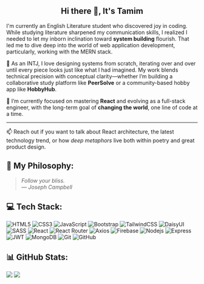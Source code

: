 <h2 align="center">Hi there 👋, It's Tamim</h2>

I'm currently an English Literature student who discovered joy in coding. While studying literature sharpened my communication skills, I realized I needed to let my inborn inclination toward **system building** flourish. That led me to dive deep into the world of web application development, particularly, working with the MERN stack.

🧠 As an INTJ, I love designing systems from scratch, iterating over and over until every piece looks just like what I had imagined. My work blends technical precision with conceptual clarity—whether I’m building a collaborative study platform like **PeerSolve** or a community-based hobby app like **HobbyHub**.

🔭 I’m currently focused on mastering **React** and evolving as a full-stack engineer, with the long-term goal of **changing the world**, one line of code at a time.

---

📫 Reach out if you want to talk about React architecture, the latest technology trend, or how *deep metaphors* live both within poetry and great product design.

## 🧭 My Philosophy:
> *Follow your bliss.*  
> — *Joseph Campbell*


## 💻 Tech Stack:
![HTML5](https://img.shields.io/badge/-HTML5-black?style=flat-square&logo=html5&logoColor=white)
![CSS3](https://img.shields.io/badge/-CSS3-black?style=flat-square&logo=css3&logoColor=white)
![JavaScript](https://img.shields.io/badge/-JavaScript-black?style=flat-square&logo=javascript)
![Bootstrap](https://img.shields.io/badge/-Bootstrap%205-black?style=flat-square&logo=bootstrap)
![TailwindCSS](https://img.shields.io/badge/-TailwindCSS-black?style=flat-square&logo=tailwindcss)
![DaisyUI](https://img.shields.io/badge/-DaisyUI-black?style=flat-square&logo=daisyui)
![SASS](https://img.shields.io/badge/-SASS-black?style=flat-square&logo=sass)
![React](https://img.shields.io/badge/-React-black?style=flat-square&logo=react)
![React Router](https://img.shields.io/badge/-React%20Router-black?style=flat-square&logo=react-router&logoColor=white)
![Axios](https://img.shields.io/badge/-Axios-black?style=flat-square&logo=axios)
![Firebase](https://img.shields.io/badge/-Firebase-black?style=flat-square&logo=firebase)
![Nodejs](https://img.shields.io/badge/-Nodejs-black?style=flat-square&logo=node.js)
![Express](https://img.shields.io/badge/-Express-black?style=flat-square&logo=express)
![JWT](https://img.shields.io/badge/-JWT-black?style=flat-square&logo=jsonwebtokens&logoColor=white)
![MongoDB](https://img.shields.io/badge/-MongoDB-black?style=flat-square&logo=mongodb)
![Git](https://img.shields.io/badge/-Git-black?style=flat-square&logo=git)
![GitHub](https://img.shields.io/badge/-GitHub-black?style=flat-square&logo=github)


## 📊 GitHub Stats:
![](https://nirzak-streak-stats.vercel.app/?user=toimurhasan&show_icons=true&hide_border=true&theme=dark)
![](https://github-readme-stats.vercel.app/api/top-langs/?username=toimurhasan&layout=compact&theme=dark&hide_border=true)
